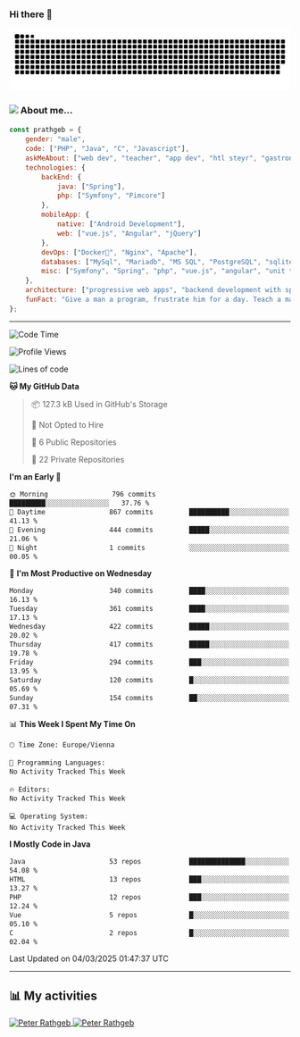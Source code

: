 ### Hi there 👋

<div align="center">
  <img  src="https://github.com/1999AZZAR/1999AZZAR/blob/main/resources/img/grid-snake.svg"
       alt="snake" />
</div>

### <img src="https://media.giphy.com/media/VgCDAzcKvsR6OM0uWg/giphy.gif" width="50"> About me...  

```javascript
const prathgeb = {
    gender: "male",
    code: ["PHP", "Java", "C", "Javascript"],
    askMeAbout: ["web dev", "teacher", "app dev", "htl steyr", "gastronaut"],
    technologies: {
        backEnd: {
            java: ["Spring"],
            php: ["Symfony", "Pimcore"]
        },
        mobileApp: {
            native: ["Android Development"],
            web: ["vue.js", "Angular", "jQuery"]
        },
        devOps: ["Docker🐳", "Nginx", "Apache"],
        databases: ["MySql", "Mariadb", "MS SQL", "PostgreSQL", "sqlite"],
        misc: ["Symfony", "Spring", "php", "vue.js", "angular", "unit testing", "ci/cd using github actions"]
    },
    architecture: ["progressive web apps", "backend development with spring", "backend development with symfony"],
    funFact: "Give a man a program, frustrate him for a day. Teach a man to program, frustrate him for a lifetime."
};
```

---
<!--START_SECTION:waka-->
![Code Time](http://img.shields.io/badge/Code%20Time-974%20hrs%2012%20mins-blue)

![Profile Views](http://img.shields.io/badge/Profile%20Views-0-blue)

![Lines of code](https://img.shields.io/badge/From%20Hello%20World%20I%27ve%20Written-4.3%20million%20lines%20of%20code-blue)

**🐱 My GitHub Data** 

> 📦 127.3 kB Used in GitHub's Storage 
 > 
> 🚫 Not Opted to Hire
 > 
> 📜 6 Public Repositories 
 > 
> 🔑 22 Private Repositories 
 > 
**I'm an Early 🐤** 

```text
🌞 Morning                796 commits         █████████░░░░░░░░░░░░░░░░   37.76 % 
🌆 Daytime                867 commits         ██████████░░░░░░░░░░░░░░░   41.13 % 
🌃 Evening                444 commits         █████░░░░░░░░░░░░░░░░░░░░   21.06 % 
🌙 Night                  1 commits           ░░░░░░░░░░░░░░░░░░░░░░░░░   00.05 % 
```
📅 **I'm Most Productive on Wednesday** 

```text
Monday                   340 commits         ████░░░░░░░░░░░░░░░░░░░░░   16.13 % 
Tuesday                  361 commits         ████░░░░░░░░░░░░░░░░░░░░░   17.13 % 
Wednesday                422 commits         █████░░░░░░░░░░░░░░░░░░░░   20.02 % 
Thursday                 417 commits         █████░░░░░░░░░░░░░░░░░░░░   19.78 % 
Friday                   294 commits         ███░░░░░░░░░░░░░░░░░░░░░░   13.95 % 
Saturday                 120 commits         █░░░░░░░░░░░░░░░░░░░░░░░░   05.69 % 
Sunday                   154 commits         ██░░░░░░░░░░░░░░░░░░░░░░░   07.31 % 
```


📊 **This Week I Spent My Time On** 

```text
🕑︎ Time Zone: Europe/Vienna

💬 Programming Languages: 
No Activity Tracked This Week

🔥 Editors: 
No Activity Tracked This Week

💻 Operating System: 
No Activity Tracked This Week
```

**I Mostly Code in Java** 

```text
Java                     53 repos            ██████████████░░░░░░░░░░░   54.08 % 
HTML                     13 repos            ███░░░░░░░░░░░░░░░░░░░░░░   13.27 % 
PHP                      12 repos            ███░░░░░░░░░░░░░░░░░░░░░░   12.24 % 
Vue                      5 repos             █░░░░░░░░░░░░░░░░░░░░░░░░   05.10 % 
C                        2 repos             █░░░░░░░░░░░░░░░░░░░░░░░░   02.04 % 
```




 Last Updated on 04/03/2025 01:47:37 UTC
<!--END_SECTION:waka-->

---
  ## 📊 My activities
  <a href="https://github.com/prathgeb">
    <img width=450 height=170 align="center" alt="Peter Rathgeb" src="https://github-readme-stats.vercel.app/api?username=prathgeb&include_all_commits=true&count_private=true&theme=midnight-purple&show_icons=true&bg_color=0D1117&hide_border=true" />
  </a>
  <a href="https://github.com/prathgeb">
    <img align="center" alt="Peter Rathgeb" src="https://github-readme-stats.vercel.app/api/top-langs/?username=prathgeb&include_all_commits=true&count_private=true&theme=midnight-purple&show_icons=true&layout=compact&bg_color=0D1117&hide_border=true" />
  </a>
